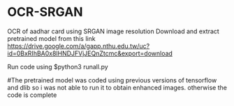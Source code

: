 # OCR-SRGAN
OCR of aadhar card using SRGAN image resolution
Download and extract pretrained model from this link 
https://drive.google.com/a/gapp.nthu.edu.tw/uc?id=0BxRIhBA0x8lHNDJFVjJEQnZtcmc&export=download

Run code using $python3 runall.py

#The pretrained model was coded using previous versions of tensorflow and dlib so i was not able
to run it to obtain enhanced images.
otherwise the code is complete 
